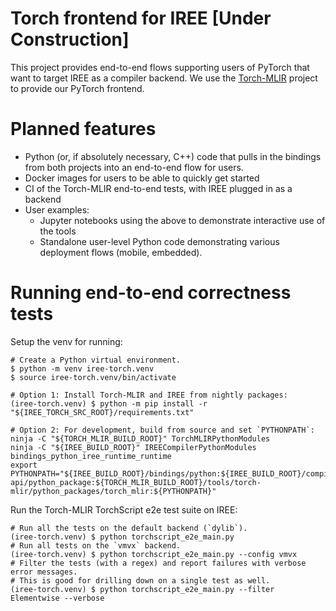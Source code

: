 # Torch frontend for IREE [Under Construction]

This project provides end-to-end flows supporting users of PyTorch that want to target IREE as a compiler backend. We use the [Torch-MLIR](https://github.com/llvm/torch-mlir) project to provide our PyTorch frontend.

# Planned features

- Python (or, if absolutely necessary, C++) code that pulls in the bindings   from both projects into an end-to-end flow for users.
- Docker images for users to be able to quickly get started
- CI of the Torch-MLIR end-to-end tests, with IREE plugged in as a backend
- User examples:
  - Jupyter notebooks using the above to demonstrate interactive use of the tools
  - Standalone user-level Python code demonstrating various deployment flows (mobile, embedded).

# Running end-to-end correctness tests

Setup the venv for running:

```
# Create a Python virtual environment.
$ python -m venv iree-torch.venv
$ source iree-torch.venv/bin/activate

# Option 1: Install Torch-MLIR and IREE from nightly packages:
(iree-torch.venv) $ python -m pip install -r "${IREE_TORCH_SRC_ROOT}/requirements.txt"

# Option 2: For development, build from source and set `PYTHONPATH`:
ninja -C "${TORCH_MLIR_BUILD_ROOT}" TorchMLIRPythonModules
ninja -C "${IREE_BUILD_ROOT}" IREECompilerPythonModules bindings_python_iree_runtime_runtime
export PYTHONPATH="${IREE_BUILD_ROOT}/bindings/python:${IREE_BUILD_ROOT}/compiler-api/python_package:${TORCH_MLIR_BUILD_ROOT}/tools/torch-mlir/python_packages/torch_mlir:${PYTHONPATH}"
```

Run the Torch-MLIR TorchScript e2e test suite on IREE:
```
# Run all the tests on the default backend (`dylib`).
(iree-torch.venv) $ python torchscript_e2e_main.py
# Run all tests on the `vmvx` backend.
(iree-torch.venv) $ python torchscript_e2e_main.py --config vmvx
# Filter the tests (with a regex) and report failures with verbose error messages.
# This is good for drilling down on a single test as well.
(iree-torch.venv) $ python torchscript_e2e_main.py --filter Elementwise --verbose
```
